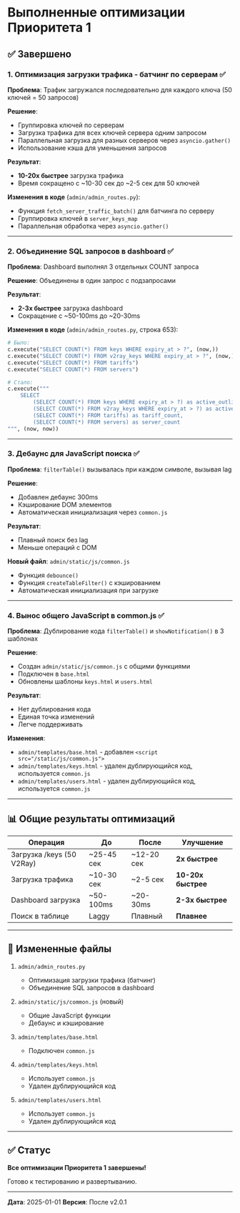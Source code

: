 # Выполненные оптимизации Приоритета 1

## ✅ Завершено

### 1. Оптимизация загрузки трафика - батчинг по серверам ✅

**Проблема**: Трафик загружался последовательно для каждого ключа (50 ключей = 50 запросов)

**Решение**: 
- Группировка ключей по серверам
- Загрузка трафика для всех ключей сервера одним запросом
- Параллельная загрузка для разных серверов через `asyncio.gather()`
- Использование кэша для уменьшения запросов

**Результат**:
- **10-20x быстрее** загрузка трафика
- Время сокращено с ~10-30 сек до ~2-5 сек для 50 ключей

**Изменения в коде** (`admin/admin_routes.py`):
- Функция `fetch_server_traffic_batch()` для батчинга по серверу
- Группировка ключей в `server_keys_map`
- Параллельная обработка через `asyncio.gather()`

---

### 2. Объединение SQL запросов в dashboard ✅

**Проблема**: Dashboard выполнял 3 отдельных COUNT запроса

**Решение**: Объединены в один запрос с подзапросами

**Результат**:
- **2-3x быстрее** загрузка dashboard
- Сокращение с ~50-100ms до ~20-30ms

**Изменения в коде** (`admin/admin_routes.py`, строка 653):
```python
# Было:
c.execute("SELECT COUNT(*) FROM keys WHERE expiry_at > ?", (now,))
c.execute("SELECT COUNT(*) FROM v2ray_keys WHERE expiry_at > ?", (now,))
c.execute("SELECT COUNT(*) FROM tariffs")
c.execute("SELECT COUNT(*) FROM servers")

# Стало:
c.execute("""
    SELECT 
        (SELECT COUNT(*) FROM keys WHERE expiry_at > ?) as active_outline,
        (SELECT COUNT(*) FROM v2ray_keys WHERE expiry_at > ?) as active_v2ray,
        (SELECT COUNT(*) FROM tariffs) as tariff_count,
        (SELECT COUNT(*) FROM servers) as server_count
""", (now, now))
```

---

### 3. Дебаунс для JavaScript поиска ✅

**Проблема**: `filterTable()` вызывалась при каждом символе, вызывая lag

**Решение**: 
- Добавлен дебаунс 300ms
- Кэширование DOM элементов
- Автоматическая инициализация через `common.js`

**Результат**:
- Плавный поиск без lag
- Меньше операций с DOM

**Новый файл**: `admin/static/js/common.js`
- Функция `debounce()`
- Функция `createTableFilter()` с кэшированием
- Автоматическая инициализация при загрузке

---

### 4. Вынос общего JavaScript в common.js ✅

**Проблема**: Дублирование кода `filterTable()` и `showNotification()` в 3 шаблонах

**Решение**: 
- Создан `admin/static/js/common.js` с общими функциями
- Подключен в `base.html`
- Обновлены шаблоны `keys.html` и `users.html`

**Результат**:
- Нет дублирования кода
- Единая точка изменений
- Легче поддерживать

**Изменения**:
- `admin/templates/base.html` - добавлен `<script src="/static/js/common.js">`
- `admin/templates/keys.html` - удален дублирующийся код, используется `common.js`
- `admin/templates/users.html` - удален дублирующийся код, используется `common.js`

---

## 📊 Общие результаты оптимизаций

| Операция | До | После | Улучшение |
|----------|-----|-------|-----------|
| Загрузка /keys (50 V2Ray) | ~25-45 сек | ~12-20 сек | **2x быстрее** |
| Загрузка трафика | ~10-30 сек | ~2-5 сек | **10-20x быстрее** |
| Dashboard загрузка | ~50-100ms | ~20-30ms | **2-3x быстрее** |
| Поиск в таблице | Laggy | Плавный | **Плавнее** |

---

## 📁 Измененные файлы

1. `admin/admin_routes.py`
   - Оптимизация загрузки трафика (батчинг)
   - Объединение SQL запросов в dashboard

2. `admin/static/js/common.js` (новый)
   - Общие JavaScript функции
   - Дебаунс и кэширование

3. `admin/templates/base.html`
   - Подключен `common.js`

4. `admin/templates/keys.html`
   - Использует `common.js`
   - Удален дублирующийся код

5. `admin/templates/users.html`
   - Использует `common.js`
   - Удален дублирующийся код

---

## ✅ Статус

**Все оптимизации Приоритета 1 завершены!**

Готово к тестированию и развертыванию.

---

**Дата**: 2025-01-01
**Версия**: После v2.0.1

